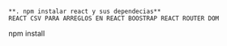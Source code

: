 
```

**. npm instalar react y sus dependecias**
REACT CSV PARA ARREGLOS EN REACT BOOSTRAP REACT ROUTER DOM
```
npm install
```

